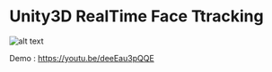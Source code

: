 # Unity3D RealTime Face Ttracking

![alt text](https://1.bp.blogspot.com/-BX2YUNi0MY8/WwQY6CQecgI/AAAAAAAALU8/Wzp6Y9m1oYkaYQsZKTLvq_C5nxqRuo4MACLcBGAs/s1600/cover.png)


Demo : https://youtu.be/deeEau3pQQE
